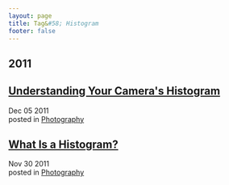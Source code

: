 ```yaml
---
layout: page
title: Tag&#58; Histogram
footer: false
---
```


<div id="blog-archives" class="category">
<h2>2011</h2>

<article>
<h1><a href="/2011/12/05/understanding-your-cameras-histogram/index.html">Understanding Your Camera's Histogram</a></h1>
<time datetime="2011-12-05T00:00:00-06:00" pubdate><span class='month'>Dec</span> <span class='day'>05</span> <span class='year'>2011</span></time>
<footer>
<span class="categories">posted in 
<a href='/categories/photography/'>Photography</a></span>
</footer>
</article>

<article>
<h1><a href="/2011/11/30/what-is-a-histogram/index.html">What Is a Histogram?</a></h1>
<time datetime="2011-11-30T00:00:00-06:00" pubdate><span class='month'>Nov</span> <span class='day'>30</span> <span class='year'>2011</span></time>
<footer>
<span class="categories">posted in 
<a href='/categories/photography/'>Photography</a></span>
</footer>
</article>
</div>
